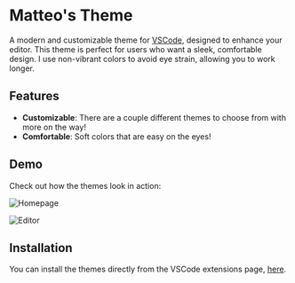# Matteo's Theme

A modern and customizable theme for [VSCode](https://code.visualstudio.com/download), designed to enhance your editor. This theme is perfect for users who want a sleek, comfortable design. I use non-vibrant colors to avoid eye strain, allowing you to work longer.

## Features

- **Customizable**: There are a couple different themes to choose from with more on the way!
- **Comfortable**: Soft colors that are easy on the eyes!

## Demo

Check out how the themes look in action:

![Homepage](https://github.com/user-attachments/assets/5c1c7cb3-f0e9-4d9c-a41b-61b3874e37f7)

![Editor](https://github.com/user-attachments/assets/c8dc5a2e-0d00-490f-8cc3-e0f97ecc49da)

## Installation

You can install the themes directly from the VSCode extensions page, [here](https://marketplace.visualstudio.com/items?itemName=mapersiani.matteo-theme).
